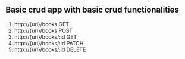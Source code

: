## Basic crud app with basic crud functionalities
1. http://{url}/books GET
2. http://{url}/books POST
3. http://{url}/books/:id GET
4. http://{url}/books/:id PATCH
5. http://{url}/books/:id DELETE
